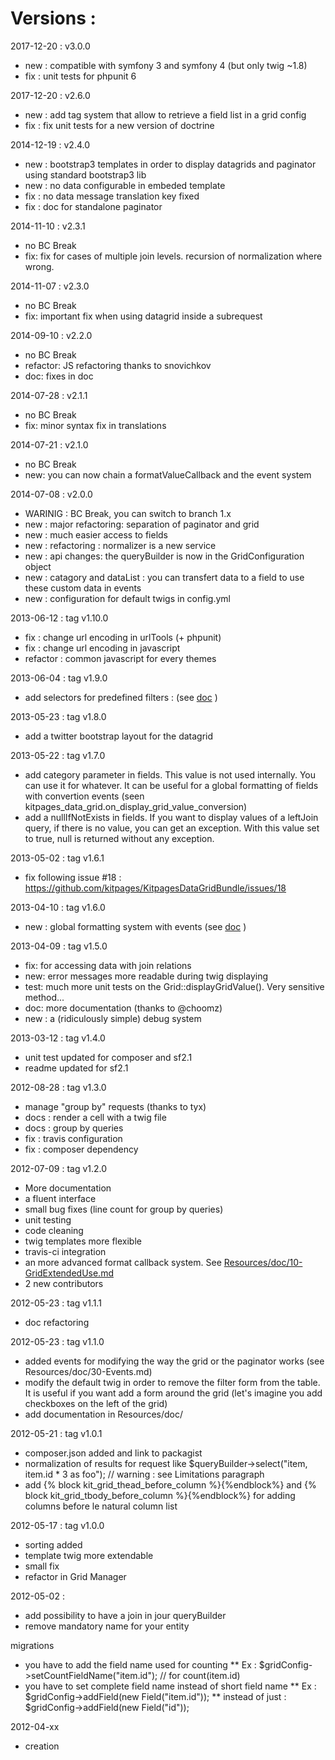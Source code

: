 Versions :
==========

2017-12-20 : v3.0.0

* new : compatible with symfony 3 and symfony 4 (but only twig ~1.8)
* fix : unit tests for phpunit 6

2017-12-20 : v2.6.0

* new : add tag system that allow to retrieve a field list in a grid config
* fix : fix unit tests for a new version of doctrine

2014-12-19 : v2.4.0

* new : bootstrap3 templates in order to display datagrids and paginator using standard bootstrap3 lib
* new : no data configurable in embeded template
* fix : no data message translation key fixed
* fix : doc for standalone paginator

2014-11-10 : v2.3.1

* no BC Break
* fix: fix for cases of multiple join levels. recursion of normalization where wrong.

2014-11-07 : v2.3.0

* no BC Break
* fix: important fix when using datagrid inside a subrequest

2014-09-10 : v2.2.0

* no BC Break
* refactor: JS refactoring thanks to snovichkov
* doc: fixes in doc

2014-07-28 : v2.1.1

* no BC Break
* fix: minor syntax fix in translations

2014-07-21 : v2.1.0

* no BC Break
* new: you can now chain a formatValueCallback and the event system

2014-07-08 : v2.0.0

* WARINIG : BC Break, you can switch to branch 1.x
* new : major refactoring: separation of paginator and grid
* new : much easier access to fields
* new : refactoring : normalizer is a new service
* new : api changes: the queryBuilder is now in the GridConfiguration object
* new : catagory and dataList : you can transfert data to a field to use these custom data in events
* new : configuration for default twigs in config.yml

2013-06-12 : tag v1.10.0

* fix : change url encoding in urlTools (+ phpunit)
* fix : change url encoding in javascript
* refactor : common javascript for every themes

2013-06-04 : tag v1.9.0

* add selectors for predefined filters : (see [doc](https://github.com/kitpages/KitpagesDataGridBundle/blob/master/Resources/doc/10-GridExtendedUse.md#add-selector-action-to-filter-on-a-field-with-a-value) )

2013-05-23 : tag v1.8.0

* add a twitter bootstrap layout for the datagrid

2013-05-22 : tag v1.7.0

* add category parameter in fields. This value is not used internally. You can use it for whatever. It can be useful
for a global formatting of fields with convertion events (seen kitpages_data_grid.on_display_grid_value_conversion)
* add a nullIfNotExists in fields. If you want to display values of a leftJoin query, if there is no value, you can
get an exception. With this value set to true, null is returned without any exception.

2013-05-02 : tag v1.6.1

* fix following issue #18 : https://github.com/kitpages/KitpagesDataGridBundle/issues/18

2013-04-10 : tag v1.6.0

* new : global formatting system with events (see [doc](https://github.com/kitpages/KitpagesDataGridBundle/blob/master/Resources/doc/10-GridExtendedUse.md#format-some-fields-system-wide) )

2013-04-09 : tag v1.5.0

* fix: for accessing data with join relations
* new: error messages more readable during twig displaying
* test: much more unit tests on the Grid::displayGridValue(). Very sensitive method...
* doc: more documentation (thanks to @choomz)
* new : a (ridiculously simple) debug system

2013-03-12 : tag v1.4.0

* unit test updated for composer and sf2.1
* readme updated for sf2.1

2012-08-28 : tag v1.3.0

* manage "group by" requests (thanks to tyx)
* docs : render a cell with a twig file
* docs : group by queries
* fix : travis configuration
* fix : composer dependency

2012-07-09 : tag v1.2.0

* More documentation
* a fluent interface
* small bug fixes (line count for group by queries)
* unit testing
* code cleaning
* twig templates more flexible
* travis-ci integration
* an more advanced format callback system. See [Resources/doc/10-GridExtendedUse.md](https://github.com/kitpages/KitpagesDataGridBundle/blob/master/Resources/doc/10-GridExtendedUse.md)
* 2 new contributors

2012-05-23 : tag v1.1.1

* doc refactoring

2012-05-23 : tag v1.1.0

* added events for modifying the way the grid or the paginator works (see Resources/doc/30-Events.md)
* modify the default twig in order to remove the filter form from the table. It is useful if you want add
a form around the grid (let's imagine you add checkboxes on the left of the grid)
* add documentation in Resources/doc/

2012-05-21 : tag v1.0.1

* composer.json added and link to packagist
* normalization of results for request like $queryBuilder->select("item, item.id * 3 as foo"); // warning : see
Limitations paragraph
* add {% block kit_grid_thead_before_column %}{%endblock%} and {% block kit_grid_tbody_before_column %}{%endblock%} for
adding columns before le natural column list

2012-05-17 : tag v1.0.0

* sorting added
* template twig more extendable
* small fix
* refactor in Grid Manager

2012-05-02 :

* add possibility to have a join in jour queryBuilder
* remove mandatory name for your entity

migrations

* you have to add the field name used for counting
** Ex : $gridConfig->setCountFieldName("item.id"); // for count(item.id)
* you have to set complete field name instead of short field name
** Ex : $gridConfig->addField(new Field("item.id"));
** instead of just : $gridConfig->addField(new Field("id"));

2012-04-xx

* creation
